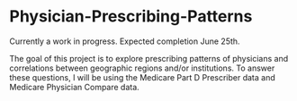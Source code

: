 # Physician-Prescribing-Patterns

Currently a work in progress. Expected completion June 25th.


The goal of this project is to explore prescribing patterns of physicians and correlations between geographic regions and/or institutions.
To answer these questions, I will be using the Medicare Part D Prescriber data and Medicare Physician Compare data. 
